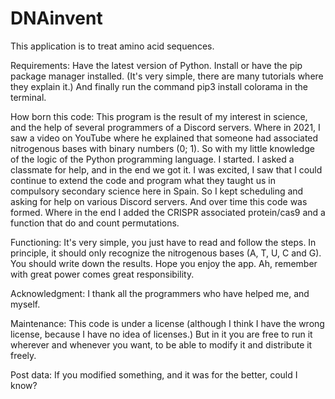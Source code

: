 # DNAinvent
This application is to treat amino acid sequences.

Requirements:
Have the latest version of Python.
Install or have the pip package manager installed. (It's very simple, there are many tutorials where they explain it.)
And finally run the command pip3 install colorama in the terminal.
  
How born this code:
This program is the result of my interest in science, and the help of several programmers of a Discord servers. 
Where in 2021, I saw a video on YouTube where he explained that someone had associated nitrogenous bases with binary numbers (0; 1).
So with my little knowledge of the logic of the Python programming language. I started.
I asked a classmate for help, and in the end we got it.
I was excited, I saw that I could continue to extend the code and program what they taught us in compulsory secondary science here in Spain.
So I kept scheduling and asking for help on various Discord servers.
And over time this code was formed.
Where in the end I added the CRISPR associated protein/cas9 and a function that do and count permutations.
   
Functioning:
It's very simple, you just have to read and follow the steps.
In principle, it should only recognize the nitrogenous bases (A, T, U, C and G). You should write down the results.
Hope you enjoy the app. Ah, remember with great power comes great responsibility. 

Acknowledgment:
I thank all the programmers who have helped me, and myself.

Maintenance:
This code is under a license (although I think I have the wrong license, because I have no idea of licenses.) But in it you are free to run it wherever and whenever you want, to be able to modify it and distribute it freely.

Post data: If you modified something, and it was for the better, could I know?
